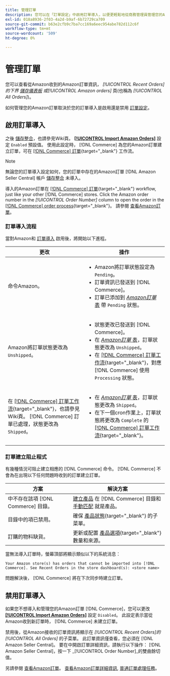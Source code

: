 ```yaml
---
title: 管理訂單
description: 您可以在「訂單設定」中啟用訂單導入，以便更輕鬆地從商務管理員管理您的Amazon訂單。
exl-id: 018a8936-2f03-4a2d-b9af-6b72729ca709
source-git-commit: b63e2cfb9c7ba7cc169a6eec954abe782d112c6f
workflow-type: tm+mt
source-wordcount: '509'
ht-degree: 0%

---
```


# 管理訂單

您可以查看從Amazon收到的Amazon訂單資訊， _[!UICONTROL Recent Orders]_的下界 [儲存儀表板](./amazon-store-dashboard.md) 或_[!UICONTROL Amazon orders]_ 頁(也稱為 _[!UICONTROL All Orders]_)。

如何管理您的Amazon訂單取決於您的訂單導入是啟用還是禁用 [訂單設定](./order-settings.md#configure-order-settings)。

## 啟用訂單導入

之後 [儲存整合](./store-integration.md)，也請參見Wiki頁。 [**[!UICONTROL Import Amazon Orders]**](./order-settings.md#configure-order-settings) 設定 `Enabled` 預設值。 使用此設定時， [!DNL Commerce] 為您的Amazon訂單建立訂單，可在 [[!DNL Commerce] 訂單](https://docs.magento.com/user-guide/sales/orders.html){target="_blank"} 工作流。

>[!NOTE]
>
>無論您的訂單導入設定如何，您的訂單中存在的Amazon訂單 [!DNL Amazon Seller Central] 帳戶 [儲存整合](./store-integration.md) 未導入。

導入的Amazon訂單在 [[!DNL Commerce] 訂單](https://docs.magento.com/user-guide/sales/orders.html){target="_blank"} workflow, just like your other [!DNL Commerce] stores. Click the Amazon order number in the *[!UICONTROL Order Number]* column to open the order in the [[!DNL Commerce] order process](https://docs.magento.com/user-guide/sales/order-processing.html#order-view-descriptions){target="_blank"}。 請參閱 [查看Amazon訂單](./amazon-orders-all.md)。

### 訂單導入流程

當對Amazon和 [訂單導入](./order-settings.md) 啟用後，將開始以下進程。

| 更改 | 操作 |
|---|---|
| 命令Amazon。 | <ul><li>Amazon將訂單狀態設定為 `Pending`。</li><li>訂單資訊已發送到 [!DNL Commerce]。</li><li>訂單已添加到 [_Amazon訂單_ 表](./amazon-orders-all.md) 帶 `Pending` 狀態。</li></ul> |
| Amazon將訂單狀態更改為 `Unshipped`。 | <ul><li>狀態更改已發送到 [!DNL Commerce]。</li><li>在 [_Amazon訂單_ 表](./amazon-orders-all.md)，訂單狀態更改為 `Unshipped`。</li><li>在 [[!DNL Commerce] 訂單工作流](https://docs.magento.com/user-guide/sales/orders.html){target="_blank"}，對應 [!DNL Commerce] 使用 `Processing` 狀態。</li></ul> |
| 在 [[!DNL Commerce] 訂單工作流](https://docs.magento.com/user-guide/sales/orders.html){target="_blank"}，也請參見Wiki頁。 [!DNL Commerce] 訂單已處理，狀態更改為 `Shipped`。 | <ul><li>在 [_Amazon訂單_ 表](./amazon-orders-all.md)，訂單狀態更改為 `Shipped`。</li><li>在下一個cron作業上，訂單狀態將更改為 `Complete` 的 [[!DNL Commerce] 訂單工作流](https://docs.magento.com/user-guide/sales/orders.html){target="_blank"}。</li></ul> |

### 訂單建立阻止程式

有幾種情況可阻止建立相應的 [!DNL Commerce] 命令。 [!DNL Commerce] 不會為在出現以下任何問題時收到的訂單建立訂單。

| 方案 | 解決方案 |
|---|---|
| 中不存在該項 [!DNL Commerce] 目錄。 | [建立產品](./creating-assigning-catalog-products.md) 在 [!DNL Commerce] 目錄和 [手動匹配](./creating-assigning-catalog-products.md) 就是產品。 |
| 目錄中的項已禁用。 | 確保 [產品狀態](https://docs.magento.com/user-guide/catalog/inventory-product-stock-options.html){target="_blank"} 的子菜單。 |
| 訂購的物料缺貨。 | 更新或配置 [產品選項](https://docs.magento.com/user-guide/catalog/inventory-product-stock-options.html){target="_blank"} 數量和來源。 |

當無法導入訂單時，螢幕頂部將顯示類似以下的系統消息：

`Your Amazon store(s) has orders that cannot be imported into [!DNL Commerce]. See Recent Orders in the store dashboard(s): <store name>`

問題解決後， [!DNL Commerce] 將在下次同步時建立訂單。

## 禁用訂單導入

如果您不想導入和管理您的Amazon訂單 [!DNL Commerce]，您可以更改 [**[!UICONTROL Import Amazon Orders]**](./order-settings.md#configure-order-settings) 設定 `Disabled`。 此設定表示當從Amazon收到新訂單時， [!DNL Commerce] 未建立訂單。

禁用後，從Amazon接收的訂單資訊將顯示在 _[!UICONTROL Recent Orders]_的_[!UICONTROL All Orders]_ 的子菜單。 此訂單資訊僅查看，您必須在 [!DNL Amazon Seller Central]。 要在中開啟訂單詳細資訊，請執行以下操作： [!DNL Amazon Seller Central]，按一下 _[!UICONTROL Order Number]_的雙曲餘切值。

另請參閱 [查看Amazon訂單](./amazon-orders-all.md)。 [查看Amazon訂單詳細資訊](./amazon-order-details.md), [普通訂單處理任務](./common-order-processing.md)。
